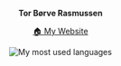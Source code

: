 
<div align="center">
  
  **Tor Børve Rasmussen**
  
  [🏠 My Website](https://torborve.no)
  
  ![My most used languages](https://github-readme-stats.vercel.app/api/top-langs/?username=TorBorve&layout=compact&theme=tokyonight&hide_border=true&langs_count=6)
  
</div>
<!--
**TorBorve/TorBorve** is a ✨ _special_ ✨ repository because its `README.md` (this file) appears on your GitHub profile.

Here are some ideas to get you started:

- 🔭 I’m currently working on ...
- 🌱 I’m currently learning ...
- 👯 I’m looking to collaborate on ...
- 🤔 I’m looking for help with ...
- 💬 Ask me about ...
- 📫 How to reach me: ...
- 😄 Pronouns: ...
- ⚡ Fun fact: ...
-->
